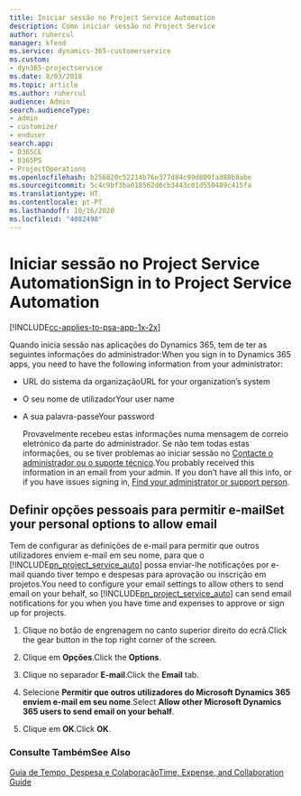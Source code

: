 ```yaml
---
title: Iniciar sessão no Project Service Automation
description: Como iniciar sessão no Project Service
author: ruhercul
manager: kfend
ms.service: dynamics-365-customerservice
ms.custom:
- dyn365-projectservice
ms.date: 8/03/2018
ms.topic: article
ms.author: ruhercul
audience: Admin
search.audienceType:
- admin
- customizer
- enduser
search.app:
- D365CE
- D365PS
- ProjectOperations
ms.openlocfilehash: b256820c52214b76e377d84c99d809fad88b8abe
ms.sourcegitcommit: 5c4c9bf3ba018562d6cb3443c01d550489c415fa
ms.translationtype: HT
ms.contentlocale: pt-PT
ms.lasthandoff: 10/16/2020
ms.locfileid: "4082498"
---
```

# <a name="sign-in-to-project-service-automation"></a><span data-ttu-id="22622-103">Iniciar sessão no Project Service Automation</span><span class="sxs-lookup"><span data-stu-id="22622-103">Sign in to Project Service Automation</span></span>

[!INCLUDE[cc-applies-to-psa-app-1x-2x](../includes/cc-applies-to-psa-app-1x-2x.md)]

<span data-ttu-id="22622-104">Quando inicia sessão nas aplicações do Dynamics 365, tem de ter as seguintes informações do administrador:</span><span class="sxs-lookup"><span data-stu-id="22622-104">When you sign in to Dynamics 365 apps, you need to have the following information from your administrator:</span></span>  
  
- <span data-ttu-id="22622-105">URL do sistema da organização</span><span class="sxs-lookup"><span data-stu-id="22622-105">URL for your organization’s system</span></span>  
  
- <span data-ttu-id="22622-106">O seu nome de utilizador</span><span class="sxs-lookup"><span data-stu-id="22622-106">Your user name</span></span>  
  
- <span data-ttu-id="22622-107">A sua palavra-passe</span><span class="sxs-lookup"><span data-stu-id="22622-107">Your password</span></span>  
  
  <span data-ttu-id="22622-108">Provavelmente recebeu estas informações numa mensagem de correio eletrónico da parte do administrador. Se não tem todas estas informações, ou se tiver problemas ao iniciar sessão no [Contacte o administrador ou o suporte técnico](https://docs.microsoft.com/dynamics365/customerengagement/on-premises/basics/find-administrator-support).</span><span class="sxs-lookup"><span data-stu-id="22622-108">You probably received this information in an email from your admin. If you don’t have all this info, or if you have issues signing in, [Find your administrator or support person](https://docs.microsoft.com/dynamics365/customerengagement/on-premises/basics/find-administrator-support).</span></span>  
  
## <a name="set-your-personal-options-to-allow-email"></a><span data-ttu-id="22622-109">Definir opções pessoais para permitir e-mail</span><span class="sxs-lookup"><span data-stu-id="22622-109">Set your personal options to allow email</span></span>  
 <span data-ttu-id="22622-110">Tem de configurar as definições de e-mail para permitir que outros utilizadores enviem e-mail em seu nome, para que o [!INCLUDE[pn_project_service_auto](../includes/pn-project-service-auto.md)] possa enviar-lhe notificações por e-mail quando tiver tempo e despesas para aprovação ou inscrição em projetos.</span><span class="sxs-lookup"><span data-stu-id="22622-110">You need to configure your email settings to allow others to send email on your behalf, so [!INCLUDE[pn_project_service_auto](../includes/pn-project-service-auto.md)] can send email notifications for you when you have time and expenses to approve or sign up for projects.</span></span>  
  
1.  <span data-ttu-id="22622-111">Clique no botão de engrenagem no canto superior direito do ecrã.</span><span class="sxs-lookup"><span data-stu-id="22622-111">Click the gear button in the top right corner of the screen.</span></span>  
  
2.  <span data-ttu-id="22622-112">Clique em **Opções**.</span><span class="sxs-lookup"><span data-stu-id="22622-112">Click the **Options**.</span></span>  
  
3.  <span data-ttu-id="22622-113">Clique no separador **E-mail**.</span><span class="sxs-lookup"><span data-stu-id="22622-113">Click the **Email** tab.</span></span>  
  
4.  <span data-ttu-id="22622-114">Selecione **Permitir que outros utilizadores do Microsoft Dynamics 365 enviem e-mail em seu nome**.</span><span class="sxs-lookup"><span data-stu-id="22622-114">Select **Allow other Microsoft Dynamics 365 users to send email on your behalf**.</span></span>  
  
5.  <span data-ttu-id="22622-115">Clique em **OK**.</span><span class="sxs-lookup"><span data-stu-id="22622-115">Click **OK**.</span></span>  
  
### <a name="see-also"></a><span data-ttu-id="22622-116">Consulte Também</span><span class="sxs-lookup"><span data-stu-id="22622-116">See Also</span></span>  
 [<span data-ttu-id="22622-117">Guia de Tempo, Despesa e Colaboração</span><span class="sxs-lookup"><span data-stu-id="22622-117">Time, Expense, and Collaboration Guide</span></span>](../psa/time-expense-collaboration-guide.md)
